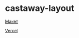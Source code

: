 # castaway-layout
[Макет](https://www.figma.com/file/JP56GpQC7OePJGn7iJvCwB/Castaway?type=design&node-id=2-2&mode=design)

[Vercel](https://castaway-layout.vercel.app)
